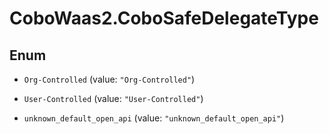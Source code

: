 # CoboWaas2.CoboSafeDelegateType

## Enum


* `Org-Controlled` (value: `"Org-Controlled"`)

* `User-Controlled` (value: `"User-Controlled"`)

* `unknown_default_open_api` (value: `"unknown_default_open_api"`)


